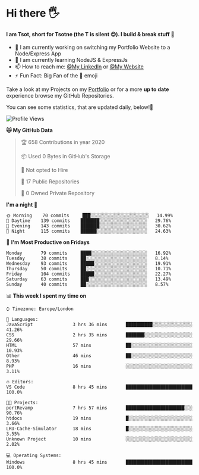 # Hi there :raised_hand_with_fingers_splayed:
#### I am Tsot, short for Tsotne (the T is silent :wink:). I build & break stuff :space_invader:
- :telescope: I am currently working on switching my Portfolio Website to a Node/Express App
- :seedling: I am currently learning NodeJS & ExpressJs
- :mailbox: How to reach me: [@My LinkedIn](https://www.linkedin.com/in/tsotne-gvadzabia/) or [@My Website](https://tsotnegvadzabia.me/contact)
- :zap: Fun Fact: Big Fan of the :space_invader: emoji

Take a look at my Projects on my [Portfolio](https://tsotnegvadzabia.me/) or for a more **up to date** experience browse my GitHub Repositories.

You can see some statistics, that are updated daily, below!:space_invader:
<!--START_SECTION:waka-->
![Profile Views](http://img.shields.io/badge/Profile%20Views-55-blue)

**🐱 My GitHub Data** 

> 🏆 658 Contributions in year 2020
 > 
> 📦 Used 0 Bytes in GitHub's Storage 
 > 
> 🚫 Not opted to Hire
 > 
> 📜 17 Public Repositories 
 > 
> 🔑 0 Owned Private Repository 
 > 
**I'm a night 🦉** 

```text
🌞 Morning    70 commits     ███░░░░░░░░░░░░░░░░░░░░░░   14.99% 
🌆 Daytime    139 commits    ███████░░░░░░░░░░░░░░░░░░   29.76% 
🌃 Evening    143 commits    ███████░░░░░░░░░░░░░░░░░░   30.62% 
🌙 Night      115 commits    ██████░░░░░░░░░░░░░░░░░░░   24.63%

```
📅 **I'm Most Productive on Fridays** 

```text
Monday       79 commits     ████░░░░░░░░░░░░░░░░░░░░░   16.92% 
Tuesday      38 commits     ██░░░░░░░░░░░░░░░░░░░░░░░   8.14% 
Wednesday    93 commits     █████░░░░░░░░░░░░░░░░░░░░   19.91% 
Thursday     50 commits     ██░░░░░░░░░░░░░░░░░░░░░░░   10.71% 
Friday       104 commits    █████░░░░░░░░░░░░░░░░░░░░   22.27% 
Saturday     63 commits     ███░░░░░░░░░░░░░░░░░░░░░░   13.49% 
Sunday       40 commits     ██░░░░░░░░░░░░░░░░░░░░░░░   8.57%

```


📊 **This week I spent my time on** 

```text
⌚︎ Timezone: Europe/London

💬 Languages: 
JavaScript               3 hrs 36 mins       ██████████░░░░░░░░░░░░░░░   41.26% 
CSS                      2 hrs 35 mins       ███████░░░░░░░░░░░░░░░░░░   29.66% 
HTML                     57 mins             ██░░░░░░░░░░░░░░░░░░░░░░░   10.93% 
Other                    46 mins             ██░░░░░░░░░░░░░░░░░░░░░░░   8.93% 
PHP                      16 mins             ░░░░░░░░░░░░░░░░░░░░░░░░░   3.11%

🔥 Editors: 
VS Code                  8 hrs 45 mins       █████████████████████████   100.0%

🐱‍💻 Projects: 
portRevamp               7 hrs 57 mins       ██████████████████████░░░   90.76% 
htdocs                   19 mins             █░░░░░░░░░░░░░░░░░░░░░░░░   3.66% 
LRU-Cache-Simulator      18 mins             █░░░░░░░░░░░░░░░░░░░░░░░░   3.55% 
Unknown Project          10 mins             ░░░░░░░░░░░░░░░░░░░░░░░░░   2.02%

💻 Operating Systems: 
Windows                  8 hrs 45 mins       █████████████████████████   100.0%

```


<!--END_SECTION:waka-->
